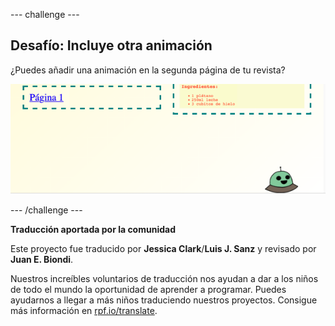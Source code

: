 --- challenge ---

## Desafío: Incluye otra animación

¿Puedes añadir una animación en la segunda página de tu revista?

![screenshot](images/magazine-animation-challenge.png)

--- /challenge ---


**Traducción aportada por la comunidad**

Este proyecto fue traducido por **Jessica Clark**/**Luis J. Sanz** y revisado por **Juan E. Biondi**.

Nuestros increíbles voluntarios de traducción nos ayudan a dar a los niños de todo el mundo la oportunidad de aprender a programar. Puedes ayudarnos a llegar a más niños traduciendo nuestros proyectos. Consigue más información en [rpf.io/translate](https://rpf.io/translate).